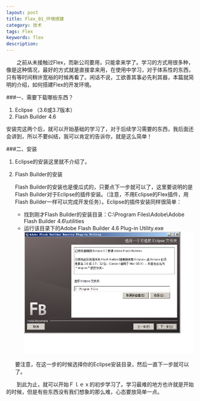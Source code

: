```yaml
---
layout: post
title: Flex_01_环境搭建
category: 技术
tags: Flex
keywords: flex
description: 
---
```

　　之前从未接触过Flex，而新公司要用，只能拿来学了。学习的方式用很多种，像是这种情况，最好的方式就是直接拿来用，在使用中学习，对于体系性的东西，只有等时间稍许宽裕的时候再看了。闲话不说，工欲善其事必先利其器，本篇就简明的介绍，如何搭建Flex的开发环境。

###一、需要下载哪些东西？
1. Eclipse （3.6或3.7版本）
2. Flash Builder 4.6

安装完这两个后，就可以开始基础的学习了，对于后续学习需要的东西，我后面还会讲到，所以不要纠结，我可以肯定的告诉你，就是这么简单！

###二、安装
1. Eclipse的安装这里就不介绍了。
2. Flash Builder的安装

   	Flash Builder的安装也是傻瓜式的，只要点下一步就可以了，这里要说明的是Flash Builder对于Eclipse的插件安装。（注意，不用Eclipse的Flex插件，用Flash Builder一样可以完成开发任务）。Eclipse的插件安装同样很简单：
	
	* 找到刚才Flash Builder的安装目录：C:\Program Files\Adobe\Adobe Flash Builder 4.6\utilities 
	* 运行该目录下的Adobe Flash Builder 4.6 Plug-in Utility.exe
	![2](/public/img/tec/Flex_Plug.png)
	
	要注意，在这一步的时候选择你的Eclipse安装目录，然后一直下一步就可以了。

　　到此为止，就可以开始Ｆｌｅｘ的初步学习了。学习最难的地方也许就是开始的时候，但是有些东西没有我们想象的那么难，心态要放简单一点。

	

	